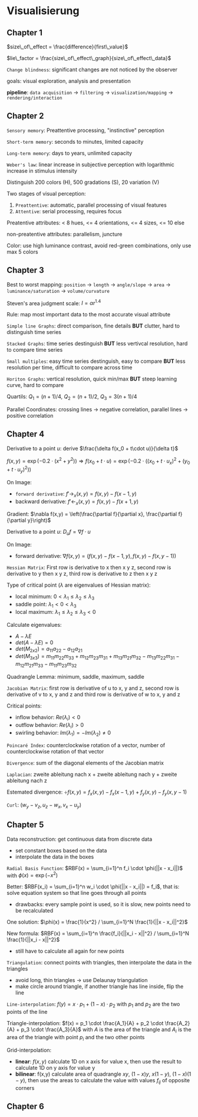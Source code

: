# Visualisierung

## Chapter 1

$size\_of\_effect = \frac{difference}{first\_value}$

$lie\_factor = \frac{size\_of\_effect\_graph}{size\_of\_effect\_data}$

`Change blindness`: significant changes are not noticed by the observer

goals: visual exploration, analysis and presentation

**pipeline**: `data acquisition` -> `filtering` -> `visualization/mapping` -> `rendering/interaction`

## Chapter 2

`Sensory memory`: Preattentive processing, "instinctive" perception

`Short-term memory`: seconds to minutes, limited capacity

`Long-term memory`: days to years, unlimited capacity

`Weber's law`: linear increase in subjective perception with logarithmic increase in stimulus intensity

Distinguish 200 colors (H), 500 gradations (S), 20 variation (V)

Two stages of visual perception:

1. `Preattentive`: automatic, parallel processing of visual features
2. `Attentive`: serial processing, requires focus

Preatentive attributes: < 8 hues, <= 4 orientations, <= 4 sizes, <= 10 else

non-preatentive attributes: parallelism, juncture

Color: use high luminance contrast, avoid red-green combinations, only use max 5 colors

## Chapter 3

Best to worst mapping: `position` -> `length` -> `angle/slope` -> `area` -> `luminance/saturation` -> `volume/curvature`

Steven's area judgment scale: $I = \alpha r^{1.4}$

Rule: map most important data to the most accurate visual attribute

`Simple line Graphs`: direct comparison, fine details **BUT** clutter, hard to distinguish time series

`Stacked Graphs`: time series destinguish **BUT** less vertivcal resolution, hard to compare time series

`Small multiples`: easy time series destinguish, easy to compare **BUT** less resolution per time, difficult to compare across time

`Horiton Graphs`: vertical resolution, quick min/max **BUT** steep learning curve, hard to compare

Quartils: $Q_1 = (n+1)/4$, $Q_2 = (n+1)/2$, $Q_3 = 3(n+1)/4$

Parallel Coordinates: crossing lines -> negative correlation, parallel lines -> positive correlation

## Chapter 4

Derivative to a point $u$: derive $\frac{\delta f(x_0 + t\cdot u)}{\delta t}$

$f(x,y) = \exp(-0.2 \cdot (x^2 + y^2)) \Rightarrow f(x_0 + t\cdot u) = \exp(-0.2 \cdot ((x_0 + t\cdot u_x)^2 + (y_0 + t\cdot u_y)^2))$

On Image:

- `forward derivative`: $f'\rightarrow_x(x,y)=f(x,y) - f(x-1,y)$
- backward derivative: $f'\leftarrow_x(x,y)=f(x,y) - f(x+1,y)$

Gradient: $\nabla f(x,y) = \left(\frac{\partial f}{\partial x}, \frac{\partial f}{\partial y}\right)$

Derivative to a point $u$: $D_u f = \nabla f\cdot u$

On Image:

- forward derivative: $\nabla f(x,y) = \left(f(x,y) - f(x-1,y), f(x,y) - f(x,y-1)\right)$

`Hessian Matrix`: First row is derivative to x then x y z, second row is derivative to y then x y z, third row is derivative to z then x y z

Type of critical point ($\lambda$ are eigenvalues of Hessian matrix):

- local minimum: $0 < \lambda_1 \leq \lambda_2 \leq \lambda_3$
- saddle point: $\lambda_1 < 0 < \lambda_3$
- local maximum: $\lambda_1 \leq \lambda_2 \leq \lambda_3 < 0$

Calculate eigenvalues:

- $A - \lambda E$
- $det(A - \lambda E) = 0$
- $det(M_{2x2}) = a_{11}a_{22} - a_{12}a_{21}$
- $det(M_{3x3}) = m_{11}m_{22}m_{33} + m_{12}m_{23}m_{31} + m_{13}m_{21}m_{32} - m_{13}m_{22}m_{31} - m_{12}m_{21}m_{33} - m_{11}m_{23}m_{32}$

Quadrangle Lemma: minimum, saddle, maximum, saddle

`Jacobian Matrix`: first row is derivative of u to x, y and z, second row is derivative of v to x, y and z and third row is derivative of w to x, y and z

Critical points:

- inflow behavior: $Re(\lambda_i) < 0$
- outflow behavior: $Re(\lambda_i) > 0$
- swirling behavior: $Im(\lambda_1) = -Im(\lambda_2) \neq 0$

`Poincaré Index`: counterclockwise rotation of a vector, number of counterclockwise rotation of that vector

`Divergence`: sum of the diagonal elements of the Jacobian matrix

`Laplacian`: zweite ableitung nach x + zweite ableitung nach y + zweite ableitung nach z

Estemated divergence: $\div f(x,y) = f_x(x,y) - f_x(x-1,y) + f_y(x,y) - f_y(x,y-1)$

`Curl`: $(w_y - v_z, u_z - w_x, v_x - u_y)$

## Chapter 5

Data reconstruction: get continuous data from discrete data

- set constant boxes based on the data
- interpolate the data in the boxes

`Radial Basis Function`: $RBF(x) = \sum_{i=1}^n f_i \cdot \phi(||x - x_i||)$ with $\phi(x) = \exp(-x^2)$

Better: $RBF(x_i) = \sum_{i=1}^n w_i \cdot \phi(||x - x_i||) = f_i$, that is: solve equation system so that line goes through all points

- drawbacks: every sample point is used, so it is slow, new points need to be recalculated

One solution: $\phi(x) = \frac{1}{x^2} / \sum_{i=1}^N \frac{1}{||x - x_i||^2}$

New formula: $RBF(x) = \sum_{i=1}^n \frac{f_i}{||x_i - x||^2} / \sum_{i=1}^N \frac{1}{||x_i - x||^2}$

- still have to calculate all again for new points

`Triangulation`: connect points with triangles, then interpolate the data in the triangles

- avoid long, thin triangles -> use Delaunay triangulation
- make circle around triangle, if another triangle has line inside, flip the line

`Line-interpolation`: $f(y) = x \cdot p_1 + (1-x) \cdot p_2$ with $p_1$ and $p_2$ are the two points of the line

Triangle-interpolation: $f(x) = p_1 \cdot \frac{A_1}{A} + p_2 \cdot \frac{A_2}{A} + p_3 \cdot \frac{A_3}{A}$ with $A$ is the area of the triangle and $A_i$ is the area of the triangle with point $p_i$ and the two other points

Grid-interpolation:

- **linear**: $f(x,y)$ calculate 1D on x axis for value x, then use the result to calculate 1D on y axis for value y
- **bilinear**: f(x,y) calculate area of quadrangle $xy$, $(1-x)y$, $x(1-y)$, $(1-x)(1-y)$, then use the areas to calculate the value with values $f_{ij}$ of opposite corners

## Chapter 6
